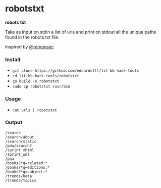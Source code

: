 # robotstxt

**robots** **txt** 

Take as input on stdin a list of urls and print on stdout all the unique paths found in the robots.txt file.  

Inspired by [@remonsec](https://twitter.com/remonsec/status/1410661328977600517) 

### Install

- `git clone https://github.com/edoardottt/lit-bb-hack-tools`
- `cd lit-bb-hack-tools/robotstxt`
- `go build -o robotstxt`
- `sudo cp robotstxt /usr/bin`

### Usage

- `cat urls | robotstxt`

### Output

```
/search
/search/about
/search/static
/pda/search?
/sprint_xhtml
/sprint_wml
/pqa
/books?*q=related:*
/books?*q=editions:*
/books?*q=subject:*
/trends/beta
/trends/topics
```

